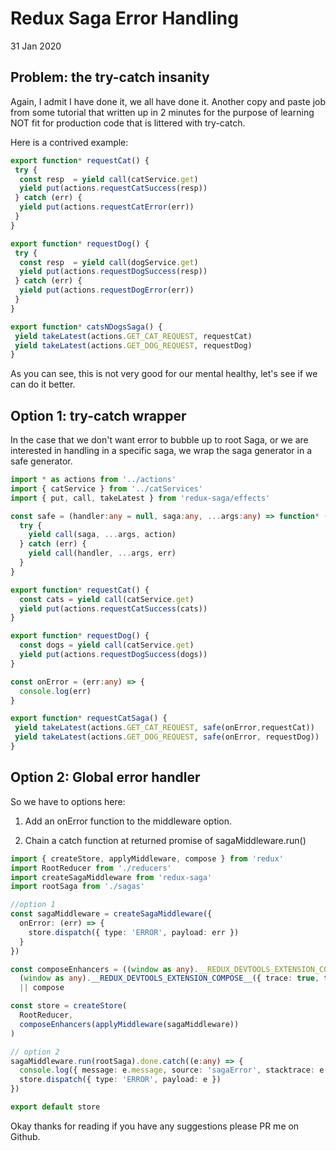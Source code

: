 # Redux Saga Error Handling

31 Jan 2020

## Problem: the try-catch insanity

Again, I admit I have done it, we all have done it. Another copy and paste job from some tutorial that written up in 2 minutes for the purpose of learning NOT fit for production code that is littered with try-catch.

Here is a contrived example:

```typescript
export function* requestCat() {
 try {
  const resp  = yield call(catService.get)
  yield put(actions.requestCatSuccess(resp))
 } catch (err) {
  yield put(actions.requestCatError(err))
 }
}

export function* requestDog() {
 try {
  const resp  = yield call(dogService.get)
  yield put(actions.requestDogSuccess(resp))
 } catch (err) {
  yield put(actions.requestDogError(err))
 }
}

export function* catsNDogsSaga() {
 yield takeLatest(actions.GET_CAT_REQUEST, requestCat)
 yield takeLatest(actions.GET_DOG_REQUEST, requestDog)
}
```

As you can see, this is not very good for our mental healthy, let's see if we can do it better.

## Option 1: try-catch wrapper

In the case that we don't want error to bubble up to root Saga, or we are interested in handling in a specific saga, we wrap the saga generator in a safe generator.

```typescript
import * as actions from '../actions'
import { catService } from '../catServices'
import { put, call, takeLatest } from 'redux-saga/effects'

const safe = (handler:any = null, saga:any, ...args:any) => function* (action:any) {
  try {
    yield call(saga, ...args, action)
  } catch (err) {
    yield call(handler, ...args, err)
  }
}

export function* requestCat() {
  const cats = yield call(catService.get)
  yield put(actions.requestCatSuccess(cats))
}

export function* requestDog() {
  const dogs = yield call(catService.get)
  yield put(actions.requestDogSuccess(dogs))
}

const onError = (err:any) => {
  console.log(err)
}

export function* requestCatSaga() {
 yield takeLatest(actions.GET_CAT_REQUEST, safe(onError,requestCat))
 yield takeLatest(actions.GET_DOG_REQUEST, safe(onError, requestDog))
}
```

## Option 2: Global error handler

So we have to options here:

1. Add an onError function to the middleware option.

2. Chain a catch function at returned promise of sagaMiddleware.run()

```typescript
import { createStore, applyMiddleware, compose } from 'redux'
import RootReducer from './reducers'
import createSagaMiddleware from 'redux-saga'
import rootSaga from './sagas'

//option 1
const sagaMiddleware = createSagaMiddleware({
  onError: (err) => {
    store.dispatch({ type: 'ERROR', payload: err })
  }
})

const composeEnhancers = ((window as any).__REDUX_DEVTOOLS_EXTENSION_COMPOSE__ &&
  (window as any).__REDUX_DEVTOOLS_EXTENSION_COMPOSE__({ trace: true, traceLimit: 25 }))
  || compose

const store = createStore(
  RootReducer,
  composeEnhancers(applyMiddleware(sagaMiddleware))
)

// option 2
sagaMiddleware.run(rootSaga).done.catch((e:any) => {
  console.log({ message: e.message, source: 'sagaError', stacktrace: e.sagaStack })
  store.dispatch({ type: 'ERROR', payload: e })
})

export default store
```

Okay thanks for reading if you have any suggestions please PR me on Github.
